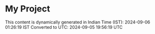 # My Project

This content is dynamically generated in Indian Time (IST): 2024-09-06 01:26:19 IST
Converted to UTC: 2024-09-05 19:56:19 UTC
